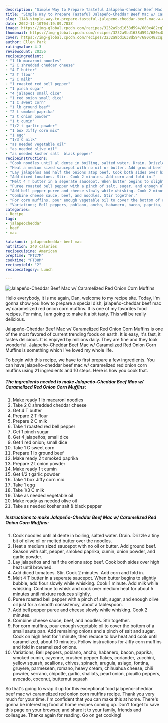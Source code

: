 ```yaml
---
description: "Simple Way to Prepare Tasteful Jalapeño-Cheddar Beef Mac w/ Caramelized Red Onion Corn Muffins"
title: "Simple Way to Prepare Tasteful Jalapeño-Cheddar Beef Mac w/ Caramelized Red Onion Corn Muffins"
slug: 1148-simple-way-to-prepare-tasteful-jalapeno-cheddar-beef-mac-w-caramelized-red-onion-corn-muffins
date: 2022-11-10T04:19:09.783Z
image: https://img-global.cpcdn.com/recipes/3232a9bd1638d594/680x482cq70/jalapeno-cheddar-beef-mac-w-caramelized-red-onion-corn-muffins-recipe-main-photo.jpg
thumbnail: https://img-global.cpcdn.com/recipes/3232a9bd1638d594/680x482cq70/jalapeno-cheddar-beef-mac-w-caramelized-red-onion-corn-muffins-recipe-main-photo.jpg
cover: https://img-global.cpcdn.com/recipes/3232a9bd1638d594/680x482cq70/jalapeno-cheddar-beef-mac-w-caramelized-red-onion-corn-muffins-recipe-main-photo.jpg
author: Ellen Park
ratingvalue: 4.3
reviewcount: 20356
recipeingredient:
- "1 lb macaroni noodles"
- "2 C shredded cheddar cheese"
- "4 T butter"
- "2 T flour"
- "2 C milk"
- "1 roasted red bell pepper"
- "1 pinch sugar"
- "4 jalapeos small dice"
- "1 red onion small dice"
- "1 C sweet corn"
- "1 lb ground beef"
- "2 t smoked paprika"
- "2 t onion powder"
- "1 t cumin"
- "1/2 t garlic powder"
- "1 box Jiffy corn mix"
- "1 egg"
- "1/3 C milk"
- "as needed vegetable oil"
- "as needed olive oil"
- "as needed kosher salt  black pepper"
recipeinstructions:
- "Cook noodles until al dente in boiling, salted water. Drain. Drizzle a tiny bit of olive oil or melted butter over the noodles."
- "Heat a medium sized saucepot with no oil or butter. Add ground beef. Season with salt, pepper, smoked paprika, cumin, onion powder, and garlic powder."
- "Lay jalapeños and half the onions atop beef. Cook both sides over high heat until browned."
- "Add diced tomatoes. Stir. Cook 2 minutes. Add corn and fold in."
- "Melt 4 T butter in a seperate saucepot. When butter begins to slightly bubble, add flour slowly while whisking. Cook 1 minute. Add milk while whisking. Continue to whisk and cook over medium heat for about 5 minutes until mixture reduces slightly."
- "Puree roasted bell pepper with a pinch of salt, sugar, and enough olive oil just for a smooth consistency, about a tablespoon."
- "Add bell pepper puree and cheese slowly while whisking. Cook 2 minutes."
- "Combine cheese sauce, beef, and noodles. Stir together."
- "For corn muffins, pour enough vegetable oil to cover the bottom of a small saute pan. Add remaining onions and a pinch of salt and sugar. Cook on high heat for 1 minute, then reduce to low heat and cook until caramelized, about 10 minutes. Follow instructions for Jiffy corn muffins and fold in caramelized onions."
- "Variations; Bell peppers, poblano, ancho, habanero, bacon, paprika, smoked cumin, cayenne, crushed pepper flakes, coriander, zucchini, yellow squash, scallions, chives, spinach, arugula, asiago, fontina, gruyere, parmesean, romano, heavy cream, chihuahua cheese, chili powder, serrano, chipotle, garlic, shallots, pearl onion, piquillo peppers, avocado, coconut, butternut squash"
categories:
- Recipe
tags:
- jalapeocheddar
- beef
- mac

katakunci: jalapeocheddar beef mac 
nutrition: 240 calories
recipecuisine: American
preptime: "PT27M"
cooktime: "PT38M"
recipeyield: "2"
recipecategory: Lunch

---
```



![Jalapeño-Cheddar Beef Mac w/ Caramelized Red Onion Corn Muffins](https://img-global.cpcdn.com/recipes/3232a9bd1638d594/680x482cq70/jalapeno-cheddar-beef-mac-w-caramelized-red-onion-corn-muffins-recipe-main-photo.jpg)

Hello everybody, it is me again, Dan, welcome to my recipe site. Today, I'm gonna show you how to prepare a special dish, jalapeño-cheddar beef mac w/ caramelized red onion corn muffins. It is one of my favorites food recipes. For mine, I am going to make it a bit tasty. This will be really delicious.

Jalapeño-Cheddar Beef Mac w/ Caramelized Red Onion Corn Muffins is one of the most favored of current trending foods on earth. It is easy, it's fast, it tastes delicious. It is enjoyed by millions daily. They are fine and they look wonderful. Jalapeño-Cheddar Beef Mac w/ Caramelized Red Onion Corn Muffins is something which I've loved my whole life.




To begin with this recipe, we have to first prepare a few ingredients. You can have jalapeño-cheddar beef mac w/ caramelized red onion corn muffins using 21 ingredients and 10 steps. Here is how you cook that.

<!--inarticleads1-->

##### The ingredients needed to make Jalapeño-Cheddar Beef Mac w/ Caramelized Red Onion Corn Muffins:

1. Make ready 1 lb macaroni noodles
1. Take 2 C shredded cheddar cheese
1. Get 4 T butter
1. Prepare 2 T flour
1. Prepare 2 C milk
1. Take 1 roasted red bell pepper
1. Get 1 pinch sugar
1. Get 4 jalapeños; small dice
1. Get 1 red onion; small dice
1. Take 1 C sweet corn
1. Prepare 1 lb ground beef
1. Make ready 2 t smoked paprika
1. Prepare 2 t onion powder
1. Make ready 1 t cumin
1. Get 1/2 t garlic powder
1. Take 1 box Jiffy corn mix
1. Take 1 egg
1. Take 1/3 C milk
1. Take as needed vegetable oil
1. Make ready as needed olive oil
1. Take as needed kosher salt &amp; black pepper




<!--inarticleads2-->

##### Instructions to make Jalapeño-Cheddar Beef Mac w/ Caramelized Red Onion Corn Muffins:

1. Cook noodles until al dente in boiling, salted water. Drain. Drizzle a tiny bit of olive oil or melted butter over the noodles.
1. Heat a medium sized saucepot with no oil or butter. Add ground beef. Season with salt, pepper, smoked paprika, cumin, onion powder, and garlic powder.
1. Lay jalapeños and half the onions atop beef. Cook both sides over high heat until browned.
1. Add diced tomatoes. Stir. Cook 2 minutes. Add corn and fold in.
1. Melt 4 T butter in a seperate saucepot. When butter begins to slightly bubble, add flour slowly while whisking. Cook 1 minute. Add milk while whisking. Continue to whisk and cook over medium heat for about 5 minutes until mixture reduces slightly.
1. Puree roasted bell pepper with a pinch of salt, sugar, and enough olive oil just for a smooth consistency, about a tablespoon.
1. Add bell pepper puree and cheese slowly while whisking. Cook 2 minutes.
1. Combine cheese sauce, beef, and noodles. Stir together.
1. For corn muffins, pour enough vegetable oil to cover the bottom of a small saute pan. Add remaining onions and a pinch of salt and sugar. Cook on high heat for 1 minute, then reduce to low heat and cook until caramelized, about 10 minutes. Follow instructions for Jiffy corn muffins and fold in caramelized onions.
1. Variations; Bell peppers, poblano, ancho, habanero, bacon, paprika, smoked cumin, cayenne, crushed pepper flakes, coriander, zucchini, yellow squash, scallions, chives, spinach, arugula, asiago, fontina, gruyere, parmesean, romano, heavy cream, chihuahua cheese, chili powder, serrano, chipotle, garlic, shallots, pearl onion, piquillo peppers, avocado, coconut, butternut squash




So that's going to wrap it up for this exceptional food jalapeño-cheddar beef mac w/ caramelized red onion corn muffins recipe. Thank you very much for your time. I'm confident that you can make this at home. There's gonna be interesting food at home recipes coming up. Don't forget to save this page on your browser, and share it to your family, friends and colleague. Thanks again for reading. Go on get cooking!

